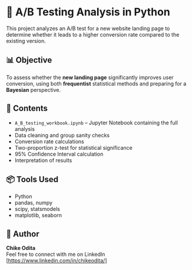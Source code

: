 # 🧪 A/B Testing Analysis in Python

This project analyzes an A/B test for a new website landing page to determine whether it leads to a higher conversion rate compared to the existing version.

## 📊 Objective
To assess whether the **new landing page** significantly improves user conversion, using both **frequentist** statistical methods and preparing for a **Bayesian** perspective.

## 📂 Contents
- `A_B_testing_workbook.ipynb` – Jupyter Notebook containing the full analysis
- Data cleaning and group sanity checks
- Conversion rate calculations
- Two-proportion z-test for statistical significance
- 95% Confidence Interval calculation
- Interpretation of results

## 📦 Tools Used
- Python
- pandas, numpy
- scipy, statsmodels
- matplotlib, seaborn


## 👤 Author
**Chike Odita**  
Feel free to connect with me on LinkedIn [https://www.linkedin.com/in/chikeodita/]
